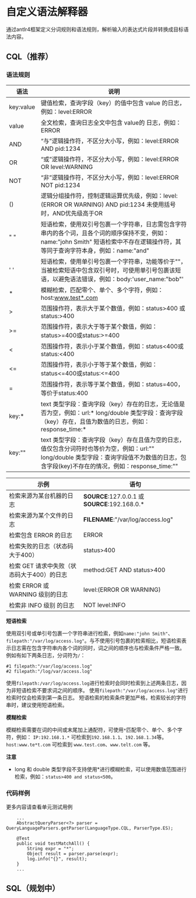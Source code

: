 # 自定义语法解释器

通过antlr4框架定义分词规则和语法规则，解析输入的表达式片段并转换成目标语法内容。

## CQL（推荐）

### 语法规则

| 语法        | 说明                                                                                                                     |
|-----------|------------------------------------------------------------------------------------------------------------------------|
| key:value | 键值检索，查询字段（key）的值中包含 value 的日志，例如：level:ERROR                                                                           |
| value     | 全文检索，查询日志全文中包含 value的 日志，例如：ERROR                                                                                      |
| AND       | “与”逻辑操作符，不区分大小写，例如：level:ERROR AND pid:1234                                                                            |
| OR        | “或”逻辑操作符，不区分大小写，例如：level:ERROR OR level:WARNING                                                                        |
| NOT       | “非”逻辑操作符，不区分大小写，例如：level:ERROR NOT pid:1234                                                                            |
| ()        | 逻辑分组操作符，控制逻辑运算优先级，例如：level:(ERROR OR WARNING) AND pid:1234 未使用括号时，AND优先级高于OR                                           |            
| "  "      | 短语检索，使用双引号包裹一个字符串，日志需包含字符串内的各个词，且各个词的顺序保持不变，例如：name:"john Smith" 短语检索中不存在逻辑操作符，其等同于查询字符本身，例如：name:"and"                |           
| '  '      | 短语检索，使用单引号包裹一个字符串，功能等价于""，当被检索短语中包含双引号时，可使用单引号包裹该短语，以避免语法错误，例如：body:'user_name:"bob"'                                  | 
| *         | 模糊检索，匹配零个、单个、多个字符，例如：host:www.test*.com                                                                                |
| >         | 范围操作符，表示大于某个数值，例如：status>400 或 status:>400                                                                             |
| >=        | 范围操作符，表示大于等于某个数值，例如：status>=400或status:>=400                                                                           |
| <         | 范围操作符，表示小于某个数值，例如：status<400或status:<400                                                                               |
| <=        | 范围操作符，表示小于等于某个数值，例如：status<=400或status:<=400                                                                           |
| =         | 范围操作符，表示等于某个数值，例如：status=400，等价于status:400                                                                             |
| key:*     | text 类型字段：查询字段（key）存在的日志，无论值是否为空，例如：url:* long/double 类型字段：查询字段（key）存在，且值为数值的日志，例如：response_time:*                     |               
| key:""    | text 类型字段：查询字段（key）存在且值为空的日志，值仅包含分词符时也等价为空，例如：url:"" long/double 类型字段：查询字段值不为数值的日志，包含字段(key)不存在的情况，例如：response_time:"" |

| 示例                        | 语句                                            |
|---------------------------|-----------------------------------------------|
| 检索来源为某台机器的日志              | __SOURCE__:127.0.0.1 或 __SOURCE__:192.168.0.* |
| 检索来源为某个文件的日志              | __FILENAME__:"/var/log/access.log"            |
| 检索包含 ERROR 的日志            | ERROR                                         |
| 检索失败的日志（状态码大于400）         | status>400                                    |
| 检索 GET 请求中失败（状态码大于400）的日志 | method:GET AND status>400                     |
| 检索 ERROR 或 WARNING 级别的日志  | level:(ERROR OR WARNING)                      |
| 检索非 INFO 级别 的日志           | NOT level:INFO                                |

**短语检索**

使用双引号或单引号包裹一个字符串进行检索，例如`name:"john Smith"`、`filepath:"/var/log/access.log"`。与不使用引号包裹的检索相比，短语检索表示日志需在包含字符串内各个词的同时，词之间的顺序也与检索条件严格一致。
例如有如下两条日志，分词符为`/`：

```
#1 filepath:"/var/log/access.log"
#2 filepath:"/log/var/access.log"
```

使用`filepath:/var/log/access.log`进行检索时会同时检索到上述两条日志，因为非短语检索不要求词之间的顺序。
使用`filepath:"/var/log/access.log"`进行检索时仅会检索到第一条日志。
短语检索的检索条件更加严格，检索较长的字符串时，建议使用短语检索。

**模糊检索**

模糊检索需要在词的中间或末尾加上通配符，可使用`*`匹配零个、单个、多个字符，例如：
`IP:192.168.1.*` 可检索到`192.168.1.1`、`192.168.1.34`等。
`host:www.te*t.com` 可检索到 `www.test.com`、`www.telt.com` 等。

**注意**

* long 和 double 类型字段不支持使用*进行模糊检索，可以使用数值范围进行检索，例如：`status>400 and status<500`。

### 代码样例

更多内容请查看单元测试用例
```
    ...
    AbstractQueryParser<?> parser = QueryLanguageParsers.getParser(LanguageType.CQL, ParserType.ES);

    @Test
    public void testMatchAll() {
        String expr = "*";
        Object result = parser.parse(expr);
        log.info("{}", result);
    }
    ...
```

## SQL（规划中）